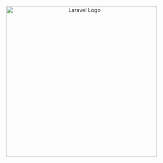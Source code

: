 <p align="center"><a href="https://laravel.com" target="_blank"><img src="https://imgur.com/a/q8mxInx" width="400" alt="Laravel Logo"></a></p>

